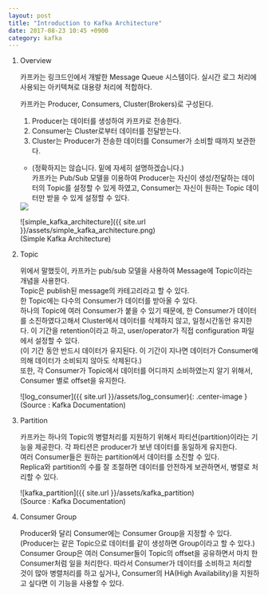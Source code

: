```yaml
---
layout: post
title: "Introduction to Kafka Architecture"
date: 2017-08-23 10:45 +0900
category: kafka
---
```


<ol type="1">
<li> Overview </li>
<p>
카프카는 링크드인에서 개발한 Message Queue 시스템이다. 실시간 로그 처리에 사용되는 아키텍쳐로 대용량 처리에 적합하다.<br />

카프카는 Producer, Consumers, Cluster(Brokers)로 구성된다.<br />
1) Producer는 데이터를 생성하여 카프카로 전송한다.<br />
2) Consumer는 Cluster로부터 데이터를 전달받는다.<br />
3) Cluster는 Producer가 전송한 데이터를 Consumer가 소비할 때까지 보관한다. <br />
* (정확하지는 않습니다. 밑에 자세히 설명하겠습니다.)<br />
카프카는 Pub/Sub 모델을 이용하여 Producer는 자신이 생성/전달하는 데이터의 Topic를 설정할 수 있게 하였고, Consumer는 자신이 원하는 Topic 데이터만 받을 수 있게 설정할 수 있다.

<img src="{{ site.url }}/assets/simple_kafka_architecture.png" class="center-image" />

![simple_kafka_architecture]({{ site.url }}/assets/simple_kafka_architecture.png) <br />
(Simple Kafka Architecture)
</p>
<li>Topic</li>
<p>
위에서 말했듯이, 카프카는 pub/sub 모델을 사용하여 Message에 Topic이라는 개념을 사용한다.<br />
Topic은 publish된 message의 카테고리라고 할 수 있다.<br />
한 Topic에는 다수의 Consumer가 데이터를 받아올 수 있다.<br />
하나의 Topic에 여러 Consumer가 붙을 수 있기 때문에, 한 Consumer가 데이터를 소진하였다고해서 Cluster에서 데이터를 삭제하지 않고, 일정시간동안 유지한다. 이 기간을 retention이라고 하고, user/operator가 직접 configuration 파일에서 설정할 수 있다.<br />
(이 기간 동안 반드시 데이터가 유지된다. 이 기간이 지나면 데이터가 Consumer에 의해 데이터가 소비되지 않아도 삭제된다.)<br />
또한, 각 Consumer가 Topic에서 데이터를 어디까지 소비하였는지 알기 위해서, Consumer 별로 offset을 유지한다.

![log_consumer]({{ site.url }}/assets/log_consumer){: .center-image }<br />
(Source : Kafka Documentation)
</p>
<li>Partition</li>
<p>
카프카는 하나의 Topic의 병렬처리를 지원하기 위해서 파티션(partition)이라는 기능을 제공한다. 각 파티션은 producer가 보낸 데이터를 동일하게 유지한다. <br />
여러 Consumer들은 원하는 partition에서 데이터를 소진할 수 있다. <br />
Replica와 partition의 수를 잘 조절하면 데이터를 안전하게 보관하면서, 병렬로 처리할 수 있다.

![kafka_partition]({{ site.url }}/assets/kafka_partition)<br />
(Source : Kafka Documentation)
</p>
<li>Consumer Group</li>
<p>
Producer와 달리 Consumer에는 Consumer Group을 지정할 수 있다.(Producer는 같은 Topic으로 데이터를 같이 생성하면 Group이라고 할 수 있다.)<br />
Consumer Group은 여러 Consumer들이 Topic의 offset을 공유하면서 마치 한 Consumer처럼 일을 처리한다. 따라서 Consumer가 데이터를 소비하고 처리할 것이 많아 병렬처리를 하고 싶거나, Consumer의 HA(High Availability)을 지원하고 싶다면 이 기능을 사용할 수 있다.
</p>
